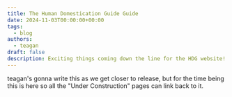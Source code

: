 ```yaml
---
title: The Human Domestication Guide Guide
date: 2024-11-03T00:00:00+00:00
tags:
  - blog
authors:
  - teagan
draft: false
description: Exciting things coming down the line for the HDG website!
---
```


teagan's gonna write this as we get closer to release, but for the time being this is here so all the "Under Construction" pages can link back to it.